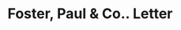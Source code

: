 ---
doi: 10.7916/D8H14D2D
date_other: '1899'
date_other_textual: '1899'
form: correspondence
genre:
- Letters (correspondence)
name:
- Foster, Paul & Co.
object_in_context_url: https://biggert.cul.columbia.edu/items/view/ave_biggert_00998
subject_hierarchical_geographic:
- New York, New York, United States
subject_name:
- Foster, Paul & Co.
title: Foster, Paul & Co.. Letter
sort_title: Foster, Paul & Co.. Letter
call_number: ave_biggert_00998
coordinates:
- 40.71277777777778,-74.00583333333333
pid: ave_biggert_00998
identifiers: ave_biggert_00998
thumbnail: https://derivativo-2.library.columbia.edu/iiif/2/ldpd:344337/full/!256,256/0/native.jpg
permalink: /biggert/ave_biggert_00998/
layout: iiif-image-page
---